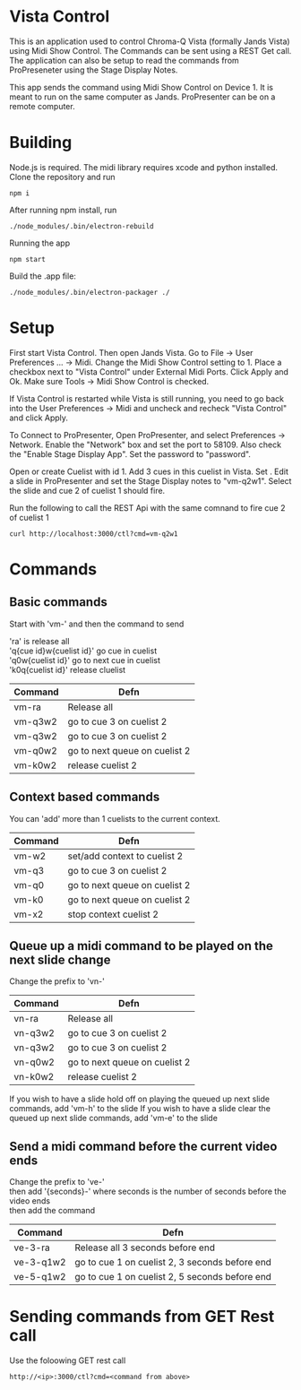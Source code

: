 # Vista Control

This is an application used to control Chroma-Q Vista (formally Jands Vista) using Midi Show Control. The Commands can be sent using a REST Get call. The application can also be setup to read the commands from ProPreseneter using the Stage Display Notes.

This app sends the command using Midi Show Control on Device 1. It is meant to run on the same computer as Jands. ProPresenter can be on a remote computer.


# Building

Node.js is required. The midi library requires xcode and python installed.
Clone the repository and run
```
npm i
```

After running npm install, run
```
./node_modules/.bin/electron-rebuild
```

Running the app
```
npm start
```

Build the .app file:
```
./node_modules/.bin/electron-packager ./
```

# Setup
First start Vista Control. Then open Jands Vista. Go to File -> User Preferences ... -> Midi. Change the Midi Show Control setting to 1. Place a checkbox next to "Vista Control" under External Midi Ports. Click Apply and Ok.
Make sure Tools -> Midi Show Control is checked.

If Vista Control is restarted while Vista is still running, you need to go back into the User Preferences -> Midi and uncheck and recheck "Vista Control" and click Apply.

To Connect to ProPresenter, Open ProPresenter, and select Preferences -> Network. Enable the "Network" box and set the port to 58109. Also check the "Enable Stage Display App". Set the password to "password".

Open or create Cuelist with id 1. Add 3 cues in this cuelist in Vista. Set . Edit a slide in ProPresenter and set the Stage Display notes to "vm-q2w1". Select the slide and cue 2 of cuelist 1 should fire.

Run the following to call the REST Api with the same comnand to fire cue 2 of cuelist 1
```
curl http://localhost:3000/ctl?cmd=vm-q2w1
```

# Commands
## Basic commands
Start with 'vm-' and then the command to send

'ra' is release all<br/>
'q{cue id}w{cuelist id}' go cue in cuelist <br/>
'q0w{cuelist id}' go to next cue in cuelist<br/>
'k0q{cuelist id}' release cluelist 

| Command      | Defn           |
| ------------ |----------------| 
| vm-ra        | Release all | 
| vm-q3w2      | go to cue 3 on cuelist 2 | 
| vm-q3w2      | go to cue 3 on cuelist 2 | 
| vm-q0w2      | go to next queue on cuelist 2 |
| vm-k0w2      | release cuelist 2 |

## Context based commands
You can 'add' more than 1 cuelists to the current context. 

| Command    | Defn           |
| ---------- |----------------| 
| vm-w2      | set/add context to cuelist 2 | 
| vm-q3      | go to cue 3 on cuelist 2 | 
| vm-q0      | go to next queue on cuelist 2 |
| vm-k0      | go to next queue on cuelist 2 |
| vm-x2      | stop context cuelist 2 |

## Queue up a midi command to be played on the next slide change
Change the prefix to 'vn-' 

| Command      | Defn           |
| ------------ |----------------| 
| vn-ra        | Release all | 
| vn-q3w2      | go to cue 3 on cuelist 2 | 
| vn-q3w2      | go to cue 3 on cuelist 2 | 
| vn-q0w2      | go to next queue on cuelist 2 |
| vn-k0w2      | release cuelist 2 |

If you wish to have a slide hold off on playing the queued up next slide commands, add 'vm-h' to the slide
If you wish to have a slide clear the queued up next slide commands, add 'vm-e' to the slide


## Send a midi command before the current video ends
Change the prefix to 've-' <br/>
then add '{seconds}-' where seconds is the number of seconds before the video ends<br/>
then add the command

| Command       | Defn           |
| ------------- |----------------| 
| ve-3-ra       | Release all 3 seconds before end | 
| ve-3-q1w2     | go to cue 1 on cuelist 2, 3 seconds before end | 
| ve-5-q1w2     | go to cue 1 on cuelist 2, 5 seconds before end | 

# Sending commands from GET Rest call
Use the foloowing GET rest call
```
http://<ip>:3000/ctl?cmd=<command from above>
```